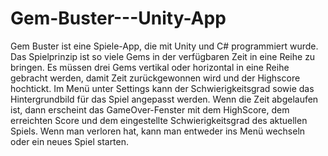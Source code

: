 # Gem-Buster---Unity-App

Gem Buster ist eine Spiele-App, die mit Unity und C# programmiert wurde.
Das Spielprinzip ist so viele Gems in der verfügbaren Zeit in eine Reihe zu bringen.
Es müssen drei Gems vertikal oder horizontal in eine Reihe gebracht werden, damit Zeit zurückgewonnen wird
und der Highscore hochtickt.
Im Menü unter Settings kann der Schwierigkeitsgrad sowie das Hintergrundbild für das Spiel angepasst werden.
Wenn die Zeit abgelaufen ist, dann erscheint das GameOver-Fenster mit dem HighScore, dem erreichten Score und dem eingestellte Schwierigkeitsgrad
des aktuellen Spiels. Wenn man verloren hat, kann man entweder ins Menü wechseln oder ein neues Spiel starten.  
